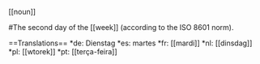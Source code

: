 [[noun]]

#The second day of the [[week]] (according to the ISO 8601 norm).

==Translations==
*de: Dienstag
*es: martes
*fr: [[mardi]]
*nl: [[dinsdag]]
*pl: [[wtorek]]
*pt: [[ter&ccedil;a-feira]]